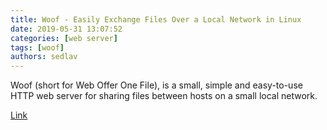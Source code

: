 ```yaml
---
title: Woof - Easily Exchange Files Over a Local Network in Linux
date: 2019-05-31 13:07:52
categories: [web server]
tags: [woof]
authors: sedlav
---
```


Woof (short for Web Offer One File), is a small, simple and easy-to-use HTTP web server for sharing files between hosts on a small local network.

[Link](https://www.tecmint.com/share-files-over-a-local-network-in-linux/)

